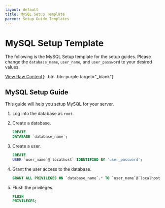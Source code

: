 ```yaml
---
layout: default
title: MySQL Setup Template
parent: Setup Guide Templates
---
```

# MySQL Setup Template

The following is the MySQL Setup template for the setup guides. Please change the `database_name`, `user_name`, and `user_password` to your desired values.

[View Raw Content](https://raw.githubusercontent.com/ryuuzu/django-configs/main/docs/setup-guide-templates/mysql_setup_template.md){: .btn .btn-purple target="_blank"}

## MySQL Setup Guide

This guide will help you setup MySQL for your server.

1. Log into the database as `root`.
2. Create a database.

    ```sql
    CREATE
    DATABASE `database_name`;
    ```

3. Create a user.

    ```sql
    CREATE
    USER `user_name`@`localhost` IDENTIFIED BY 'user_password';
    ```

4. Grant the user access to the database.

    ```sql
    GRANT ALL PRIVILEGES ON `database_name`.* TO `user_name`@`localhost`;
    ```

5. Flush the privileges.

    ```sql
    FLUSH
    PRIVILEGES;
    ```
